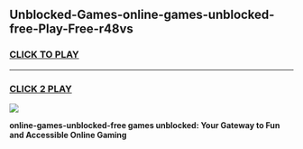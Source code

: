 
## Unblocked-Games-online-games-unblocked-free-Play-Free-r48vs
<h3>
<a href="https://premium76.site?title=online-games-unblocked-free&ref=17A">CLICK TO PLAY</a></h3>
<hr>

<h3>
<a href="https://premium76.site?title=online-games-unblocked-free&ref=17A">CLICK 2 PLAY</a>
  
</h3>

<a href="https://premium76.site?title=online-games-unblocked-free&ref=17A"><img src="https://clearcache.store/games.png"></a>


**online-games-unblocked-free games unblocked: Your Gateway to Fun and Accessible Online Gaming**
